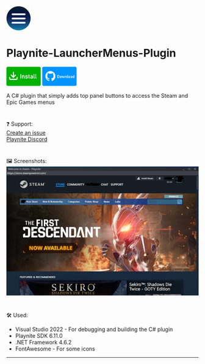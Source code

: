 <img src="icon.png" width="64" height="64"></img>
# Playnite-LauncherMenus-Plugin
<a href="https://playnite.link/addons.html"><img src="buttons/install.png" width="90" height="50"></img></a>
<a href="https://github.com/odeyity/Playnite-LauncherMenus-Plugin/releases/download/1.0.0/LauncherMenus_626f6c31-eac9-421b-bd20-82381da4dde8_1_0_0.pext"><img src="buttons/download.png" width="90" height="50"></img></a>

A C# plugin that simply adds top panel buttons to access the Steam and Epic Games menus<br>
#
❓ Support:<br>
<a href="https://github.com/odeyity/Playnite-SteamMenu-Plugin/issues/new">Create an issue</a><br>
<a href="https://discord.gg/BrtABqe">Playnite Discord</a>

#
🖼️ Screenshots:<br>
<img src="/screenshots/main_thumb.png">
#
🛠️ Used:<br>
- Visual Studio 2022 - For debugging and building the C# plugin<br>
- Playnite SDK 6.11.0
- .NET Framework 4.6.2
- FontAwesome - For some icons

-----------------------------------------------------------------------------
